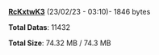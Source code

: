 [**RcKxtwK3**](/data/RcKxtwK3.txt) (23/02/23 - 03:10)- 1846 bytes

**Total Datas**: 11432

**Total Size**: 74.32 MB / 74.3 MB